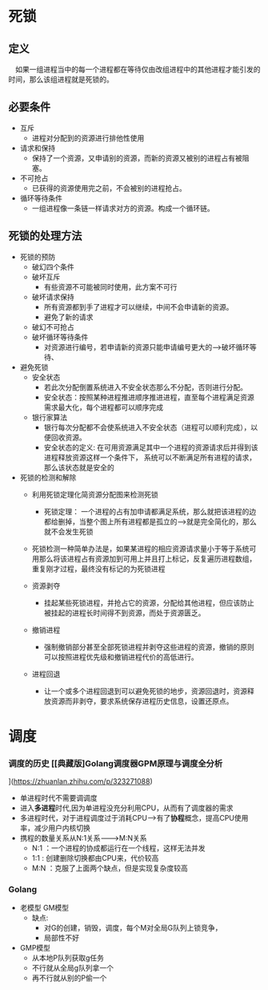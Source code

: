 死锁
==========
## 定义<br>
&emsp;如果一组进程当中的每一个进程都在等待仅由改组进程中的其他进程才能引发的时间，那么该组进程就是死锁的。
## 必要条件
- 互斥
  - 进程对分配到的资源进行排他性使用
- 请求和保持
  - 保持了一个资源，又申请别的资源，而新的资源又被别的进程占有被阻塞。
- 不可抢占
  - 已获得的资源使用完之前，不会被别的进程抢占。
- 循环等待条件
  - 一组进程像一条链一样请求对方的资源。构成一个循环链。
## 死锁的处理方法
- 死锁的预防
  - 破幻四个条件
  - 破坏互斥
    - 有些资源不可能被同时使用，此方案不可行
  - 破坏请求保持
    - 所有资源都到手了进程才可以继续，中间不会申请新的资源。
    - 避免了新的请求
  - 破幻不可抢占
  - 破坏循环等待条件
    - 对资源进行编号，若申请新的资源只能申请编号更大的-->破坏循环等待、
- 避免死锁
  - 安全状态
    - 若此次分配倒置系统进入不安全状态那么不分配，否则进行分配。
    - 安全状态：按照某种进程推进顺序推进进程，直至每个进程满足资源需求最大化，每个进程都可以顺序完成
  - 银行家算法
    - 银行每次分配都不会使系统进入不安全状态（进程可以顺利完成），以便回收资源。
    - 安全状态的定义: 在可用资源满足其中一个进程的资源请求后并得到该进程释放资源这样一个条件下，
  系统可以不断满足所有进程的请求，那么该状态就是安全的
- 死锁的检测和解除
  - 利用死锁定理化简资源分配图来检测死锁
    - 死锁定理：
      一个进程的占有加申请都满足系统，那么就把该进程的边都给删掉，当整个图上所有进程都是孤立的-->就是完全简化的，那么就不会发生死锁
    
  - 死锁检测一种简单办法是，如果某进程的相应资源请求量小于等于系统可用那么将该进程占有资源加到可用上并且打上标记，反复遍历进程数组，重复刚才过程，最终没有标记的为死锁进程
  - 资源剥夺
    - 挂起某些死锁进程，并抢占它的资源，分配给其他进程，但应该防止被挂起的进程长时间得不到资源，而处于资源匮乏。
  - 撤销进程
    - 强制撤销部分甚至全部死锁进程并剥夺这些进程的资源，撤销的原则可以按照进程优先级和撤销进程代价的高低进行。
  - 进程回退
    - 让一个或多个进程回退到可以避免死锁的地步，资源回退时，资源释放资源而非剥夺，要求系统保存进程历史信息，设置还原点。

调度
=======
### 调度的历史 [[典藏版]Golang调度器GPM原理与调度全分析
](https://zhuanlan.zhihu.com/p/323271088)
- 单进程时代不需要调调度
- 进入**多进程**时代,因为单进程没充分利用CPU，从而有了调度器的需求
- 多进程时代，对于进程调度过于消耗CPU-->有了**协程**概念，提高CPU使用率，减少用户内核切换
- 携程的数量关系从N:1关系--->M:N关系
  - N:1 ：一个进程的协成都运行在一个线程，这样无法并发
  - 1:1 : 创建删除切换都由CPU来，代价较高
  - M:N ：克服了上面两个缺点，但是实现复杂度较高
### Golang
  - 老模型 GM模型
    - 缺点:
        - 对G的创建，销毁，调度，每个M对全局G队列上锁竞争，
        - 局部性不好
  - GMP模型
    - 从本地P队列获取g任务
    - 不行就从全局g队列拿一个
    - 再不行就从别的P偷一个
    

